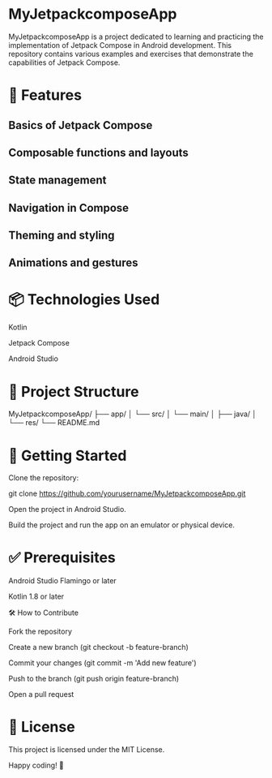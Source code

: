 # MyJetpackcomposeApp

MyJetpackcomposeApp is a project dedicated to learning and practicing the implementation of Jetpack Compose in Android development. This repository contains various examples and exercises that demonstrate the capabilities of Jetpack Compose.

# 🚀 Features

## Basics of Jetpack Compose

## Composable functions and layouts

## State management

## Navigation in Compose

## Theming and styling

## Animations and gestures

# 📦 Technologies Used

Kotlin

Jetpack Compose

Android Studio

# 📂 Project Structure

MyJetpackcomposeApp/
├── app/
│   └── src/
│       └── main/
│           ├── java/
│           └── res/
└── README.md

# 📖 Getting Started

Clone the repository:

git clone https://github.com/yourusername/MyJetpackcomposeApp.git

Open the project in Android Studio.

Build the project and run the app on an emulator or physical device.

# ✅ Prerequisites

Android Studio Flamingo or later

Kotlin 1.8 or later

🛠️ How to Contribute

Fork the repository

Create a new branch (git checkout -b feature-branch)

Commit your changes (git commit -m 'Add new feature')

Push to the branch (git push origin feature-branch)

Open a pull request

# 📝 License

This project is licensed under the MIT License.

Happy coding! 🚀


